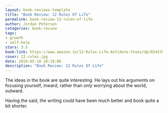 ```yaml
---
layout: book-reviews-template
title: "Book Review: 12 Rules Of Life"
permalink: book-review-12-rules-of-life
author: Jordan Peterson
categories: book-review
tags:
- growth
- self-help
stars: 3.5
book-link: https://www.amazon.in/12-Rules-Life-Antidote-Chaos/dp/0241351642/
cover: 12-rules.jpg
date: 2019-05-10 20:19:08
description: "Book Review: 12 Rules Of Life"
---
```


The ideas in the book are quite interesting. He lays out his arguments on focusing yourself, inward, rather than _only_ worrying about the world, outward.

Having the said, the writing could have been much better and book quite a bit shorter.
